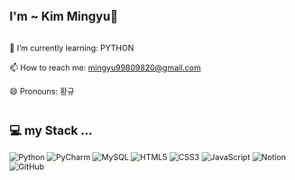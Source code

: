 ## I'm  ~ Kim Mingyu👋

<br>🌱 I’m currently learning: PYTHON</br>
<br>📫 How to reach me: mingyu99809820@gmail.com</br>
<br>😄 Pronouns: 황규</br>
<br>
## 💻 my Stack ...
![Python](https://img.shields.io/badge/python-3670A0?style=for-the-badge&logo=python&logoColor=ffdd54)
![PyCharm](https://img.shields.io/badge/pycharm-143?style=for-the-badge&logo=pycharm&logoColor=black&color=black&labelColor=green)
![MySQL](https://img.shields.io/badge/mysql-4479A1.svg?style=for-the-badge&logo=mysql&logoColor=white)
![HTML5](https://img.shields.io/badge/html5-%23E34F26.svg?style=for-the-badge&logo=html5&logoColor=white)
![CSS3](https://img.shields.io/badge/css3-%231572B6.svg?style=for-the-badge&logo=css3&logoColor=white)
![JavaScript](https://img.shields.io/badge/javascript-%23323330.svg?style=for-the-badge&logo=javascript&logoColor=%23F7DF1E)
![Notion](https://img.shields.io/badge/Notion-%23000000.svg?style=for-the-badge&logo=notion&logoColor=white)
![GitHub](https://img.shields.io/badge/github-%23121011.svg?style=for-the-badge&logo=github&logoColor=white)
</br>
